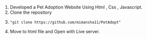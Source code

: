 1. Developed a Pet Adoption Website Using Html , Css , Javascript.
2. Clone the repository
3.     "git clone https://github.com/mimansha11/PetAdopt"
4. Move to html file and Open with Live server.
